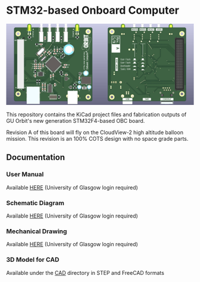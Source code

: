 # STM32-based Onboard Computer

![rendered top and bottom view of the PCB](TopBottom.png)

This repository contains the KiCad project files and fabrication outputs of GU Orbit's new generation STM32F4-based OBC board.

Revision A of this board will fly on the CloudView-2 high altitude balloon mission. This revision is an 100% COTS design with no space grade parts.

## Documentation

### User Manual

Available [HERE](https://gla.sharepoint.com/:w:/s/GUorbit/EWbB4_OCiA1IiK20_8yILmEBxFCxNbRzXe-6b-aP8d8sqQ?e=ERlZXE) (University of Glasgow login required)

### Schematic Diagram
Available [HERE](https://gla.sharepoint.com/:b:/s/GUorbit/EcqzIoVTQb1NrapEKPAgqEgBkPuZpGcCXpksztv5thLR0g?e=U3XVNj) (University of Glasgow login required)

### Mechanical Drawing
Available [HERE](https://gla.sharepoint.com/:b:/s/GUorbit/EUr8ayuSMrpKpmlO9UEF-kwB01D8GUk2koGHjnPf7s4Tdw?e=q49YmD) (University of Glasgow login required)

### 3D Model for CAD
Available under the [CAD](/CAD) directory in STEP and FreeCAD formats